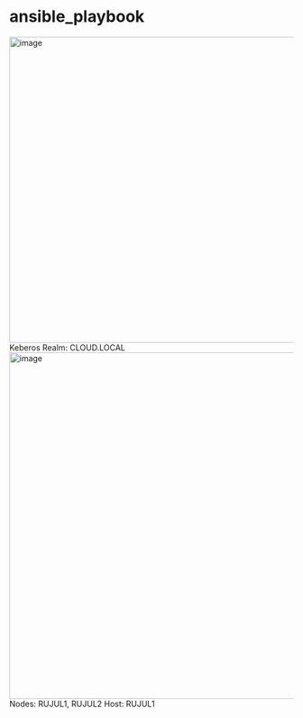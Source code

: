 # ansible_playbook

<img width="542" alt="image" src="https://github.com/rujulsrivastava/ansible_playbook/assets/71875214/6b804e28-59f5-44e3-8f9f-7b5bdac905b2">
Keberos Realm: CLOUD.LOCAL
<img width="614" alt="image" src="https://github.com/rujulsrivastava/ansible_playbook/assets/71875214/6271fd17-7dc9-449a-ace3-5afcc167592a">
Nodes: RUJUL1, RUJUL2
Host: RUJUL1
